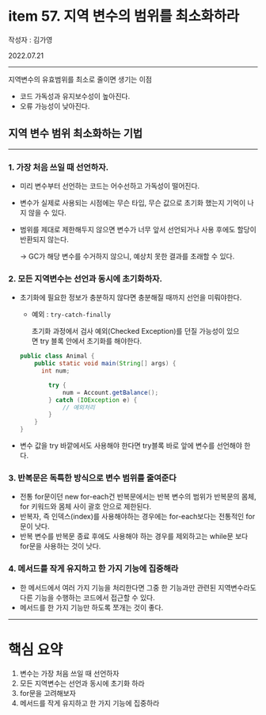 # item 57. 지역 변수의 범위를 최소화하라

작성자 : 김가영

2022.07.21

---



지역변수의 유효범위를 최소로 줄이면 생기는 이점

- 코드 가독성과 유지보수성이 높아진다.
- 오류 가능성이 낮아진다.

## **지역 변수 범위 최소화하는 기법**

---

### 1. **가장 처음 쓰일 때 선언하자.**

- 미리 변수부터 선언하는 코드는 어수선하고 가독성이 떨어진다.
- 변수가 실제로 사용되는 시점에는 무슨 타입, 무슨 값으로 초기화 했는지 기억이 나지 않을 수 있다.
- 범위를 제대로 제한해두지 않으면 변수가 너무 앞서 선언되거나 사용 후에도 할당이 반환되지 않는다.
    
    → GC가 해당 변수를 수거하지 않으니, 예상치 못한 결과를 초래할 수 있다.
    

### 2. **모든 지역변수는 선언과 동시에 초기화하자.**

- 초기화에 필요한 정보가 충분하지 않다면 충분해질 때까지 선언을 미뤄야한다.
    - 예외 : `try-catch-finally`
        
        초기화 과정에서 검사 예외(Checked Exception)를 던질 가능성이 있으면 try 블록 안에서 초기화를 해야한다.
        
    
    ```java
    public class Animal {
    	public static void main(String[] args) {
    	  int num;
    
    		try {
    			num = Account.getBalance();
    		} catch (IOException e) {
    			// 예외처리
    		}
    	}
    }
    ```
    
- 변수 값을 try 바깥에서도 사용해야 한다면 try블록 바로 앞에 변수를 선언해야 한다.

### 3. 반복문은 독특한 방식으로 변수 범위를 줄여준다

- 전통 for문이던 new for-each건 반복문에서는 반복 변수의 범위가 반복문의 몸체, for 키워드와 몸체 사이 괄호 안으로 제한된다.
- 반복자, 즉 인덱스(index)를 사용해야하는 경우에는 for-each보다는 전통적인 for문이 낫다.
- 반복 변수를 반복문 종료 후에도 사용해야 하는 경우를 제외하고는 while문 보다 for문을 사용하는 것이 낫다.

### 4. **메서드를 작게 유지하고 한 가지 기능에 집중해라**

- 한 메서드에서 여러 가지 기능을 처리한다면 그중 한 기능과만 관련된 지역변수라도 다른 기능을 수행하는 코드에서 접근할 수 있다.
- 메서드를 한 가지 기능만 하도록 쪼개는 것이 좋다.

---

# 핵심 **요약**

1. 변수는 가장 처음 쓰일 때 선언하자
2. 모든 지역변수는 선언과 동시에 초기화 하라
3. for문을 고려해보자
4. 메서드를 작게 유지하고 한 가지 기능에 집중하라

